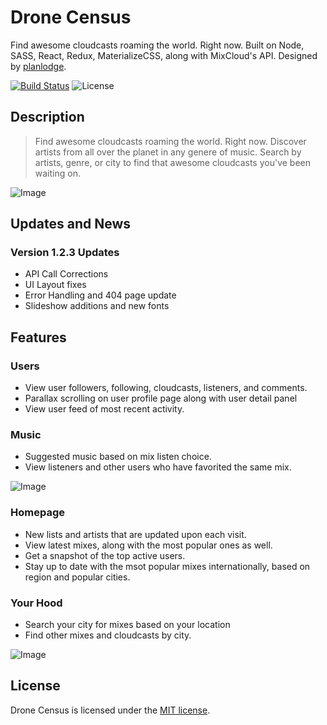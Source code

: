 # Drone Census

Find awesome cloudcasts roaming the world. Right now. Built on Node, SASS, React, Redux, MaterializeCSS, along with MixCloud's API. Designed by [planlodge](https://planlodge.com).

[![Build Status](https://travis-ci.org/stevenbenner/jquery-powertip.svg?branch=master)](https://travis-ci.org/stevenbenner/jquery-powertip)
![License](https://img.shields.io/packagist/l/doctrine/orm.svg)


## Description

> Find awesome cloudcasts roaming the world. Right now. Discover artists from all over the planet in any genere of music. Search by artists, genre, or city to find that awesome cloudcasts you've been waiting on.

![Image](https://github.com/planlodge/Drone-Census/blob/master/screenshots/ScreenJ.png?raw=true)

## Updates and News

### Version 1.2.3 Updates
- API Call Corrections
- UI Layout fixes
- Error Handling and 404 page update
- Slideshow additions and new fonts

## Features

### Users
- View user followers, following, cloudcasts, listeners, and comments.
- Parallax scrolling on user profile page along with user detail panel
- View user feed of most recent activity.
### Music
- Suggested music based on mix listen choice.
- View listeners and other users who have favorited the same mix.

![Image](https://github.com/planlodge/Drone-Census/blob/master/screenshots/ScreenH.png?raw=true)

### Homepage
- New lists and artists that are updated upon each visit.
- View latest mixes, along with the most popular ones as well.
- Get a snapshot of the top active users.
- Stay up to date with the msot popular mixes internationally, based on region and popular cities.

### Your Hood
- Search your city for mixes based on your location
- Find other mixes and cloudcasts by city.

![Image](https://github.com/planlodge/soundmix/blob/master/screenshots/screen3.png?raw=true)

## License

Drone Census is licensed under the [MIT license](http://opensource.org/licenses/MIT).
